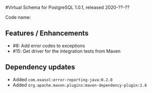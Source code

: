 #Virtual Schema for PostgreSQL 1.0.1, released 2020-??-??

Code name:

## Features / Enhancements

* #8: Add error codes to exceptions
* #15: Get driver for the integration tests from Maven

## Dependency updates

* Added `com.exasol:error-reporting-java:0.2.0`
* Added `org.apache.maven.plugins:maven-dependency-plugin:2.8`
